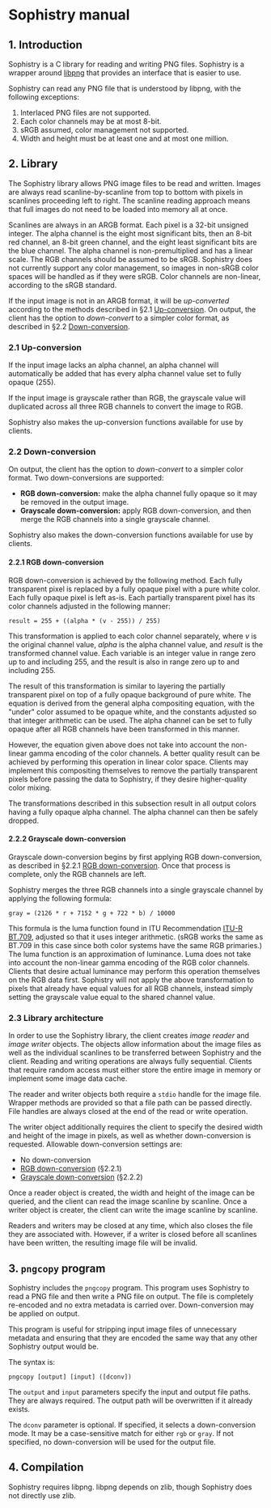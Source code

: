 # Sophistry manual

## <span id="mds1">1. Introduction</span>

Sophistry is a C library for reading and writing PNG files.  Sophistry is a wrapper around [libpng](http://www.libpng.org/) that provides an interface that is easier to use.

Sophistry can read any PNG file that is understood by libpng, with the following exceptions:

1. Interlaced PNG files are not supported.
2. Each color channels may be at most 8-bit.
3. sRGB assumed, color management not supported.
4. Width and height must be at least one and at most one million.

## <span id="mds2">2. Library</span>

The Sophistry library allows PNG image files to be read and written.  Images are always read scanline-by-scanline from top to bottom with pixels in scanlines proceeding left to right.  The scanline reading approach means that full images do not need to be loaded into memory all at once.

Scanlines are always in an ARGB format.  Each pixel is a 32-bit unsigned integer.  The alpha channel is the eight most significant bits, then an 8-bit red channel, an 8-bit green channel, and the eight least significant bits are the blue channel.  The alpha channel is non-premultiplied and has a linear scale.  The RGB channels should be assumed to be sRGB.  Sophistry does not currently support any color management, so images in non-sRGB color spaces will be handled as if they were sRGB.  Color channels are non-linear, according to the sRGB standard.

If the input image is not in an ARGB format, it will be _up-converted_ according to the methods described in &sect;2.1 [Up-conversion](#mds2p1).  On output, the client has the option to _down-convert_ to a simpler color format, as described in &sect;2.2 [Down-conversion](#mds2p2).

### <span id="mds2p1">2.1 Up-conversion</span>

If the input image lacks an alpha channel, an alpha channel will automatically be added that has every alpha channel value set to fully opaque (255).

If the input image is grayscale rather than RGB, the grayscale value will duplicated across all three RGB channels to convert the image to RGB.

Sophistry also makes the up-conversion functions available for use by clients.

### <span id="mds2p2">2.2 Down-conversion</span>

On output, the client has the option to _down-convert_ to a simpler color format.  Two down-conversions are supported:

- __RGB down-conversion:__ make the alpha channel fully opaque so it may be removed in the output image.
- __Grayscale down-conversion:__ apply RGB down-conversion, and then merge the RGB channels into a single grayscale channel.

Sophistry also makes the down-conversion functions available for use by clients.

#### <span id="mds2p2p1">2.2.1 RGB down-conversion</span>

RGB down-conversion is achieved by the following method.  Each fully transparent pixel is replaced by a fully opaque pixel with a pure white color.  Each fully opaque pixel is left as-is.  Each partially transparent pixel has its color channels adjusted in the following manner:

    result = 255 + ((alpha * (v - 255)) / 255)

This transformation is applied to each color channel separately, where _v_ is the original channel value, _alpha_ is the alpha channel value, and _result_ is the transformed channel value.  Each variable is an integer value in range zero up to and including 255, and the result is also in range zero up to and including 255.

The result of this transformation is similar to layering the partially transparent pixel on top of a fully opaque background of pure white.  The equation is derived from the general alpha compositing equation, with the "under" color assumed to be opaque white, and the constants adjusted so that integer arithmetic can be used.  The alpha channel can be set to fully opaque after all RGB channels have been transformed in this manner.

However, the equation given above does not take into account the non-linear gamma encoding of the color channels.  A better quality result can be achieved by performing this operation in linear color space.  Clients may implement this compositing themselves to remove the partially transparent pixels before passing the data to Sophistry, if they desire higher-quality color mixing.

The transformations described in this subsection result in all output colors having a fully opaque alpha channel.  The alpha channel can then be safely dropped.

#### <span id="mds2p2p2">2.2.2 Grayscale down-conversion</span>

Grayscale down-conversion begins by first applying RGB down-conversion, as described in &sect;2.2.1 [RGB down-conversion](#mds2p2p1).  Once that process is complete, only the RGB channels are left.

Sophistry merges the three RGB channels into a single grayscale channel by applying the following formula:

    gray = (2126 * r + 7152 * g + 722 * b) / 10000

This formula is the luma function found in ITU Recommendation [ITU-R BT.709](https://www.itu.int/rec/R-REC-BT.709/en), adjusted so that it uses integer arithmetic.  (sRGB works the same as BT.709 in this case since both color systems have the same RGB primaries.)  The luma function is an approximation of luminance.  Luma does not take into account the non-linear gamma encoding of the RGB color channels.  Clients that desire actual luminance may perform this operation themselves on the RGB data first.  Sophistry will not apply the above transformation to pixels that already have equal values for all RGB channels, instead simply setting the grayscale value equal to the shared channel value.

### <span id="mds2p3">2.3 Library architecture</span>

In order to use the Sophistry library, the client creates _image reader_ and _image writer_ objects.  The objects allow information about the image files as well as the individual scanlines to be transferred between Sophistry and the client.  Reading and writing operations are always fully sequential.  Clients that require random access must either store the entire image in memory or implement some image data cache.

The reader and writer objects both require a `stdio` handle for the image file.  Wrapper methods are provided so that a file path can be passed directly.  File handles are always closed at the end of the read or write operation.

The writer object additionally requires the client to specify the desired width and height of the image in pixels, as well as whether down-conversion is requested.  Allowable down-conversion settings are:

- No down-conversion
- [RGB down-conversion](#mds2p2p1) (&sect;2.2.1)
- [Grayscale down-conversion](#mds2p2p2) (&sect;2.2.2)

Once a reader object is created, the width and height of the image can be queried, and the client can read the image scanline by scanline.  Once a writer object is creater, the client can write the image scanline by scanline.

Readers and writers may be closed at any time, which also closes the file they are associated with.  However, if a writer is closed before all scanlines have been written, the resulting image file will be invalid.

## <span id="mds3">3. `pngcopy` program</span>

Sophistry includes the `pngcopy` program.  This program uses Sophistry to read a PNG file and then write a PNG file on output.  The file is completely re-encoded and no extra metadata is carried over.  Down-conversion may be applied on output.

This program is useful for stripping input image files of unnecessary metadata and ensuring that they are encoded the same way that any other Sophistry output would be.

The syntax is:

    pngcopy [output] [input] ([dconv])

The `output` and `input` parameters specify the input and output file paths.  They are always required.  The output path will be overwritten if it already exists.

The `dconv` parameter is optional.  If specified, it selects a down-conversion mode.  It may be a case-sensitive match for either `rgb` or `gray`.  If not specified, no down-conversion will be used for the output file.

## <span id="mds4">4. Compilation</span>

Sophistry requires libpng.  libpng depends on zlib, though Sophistry does not directly use zlib.
